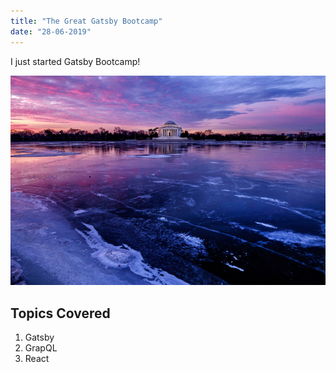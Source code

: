 ```yaml
---
title: "The Great Gatsby Bootcamp"
date: "28-06-2019"
---
```


I just started Gatsby Bootcamp!

![Ice](./ice.jpg)

## Topics Covered

1. Gatsby
2. GrapQL
3. React